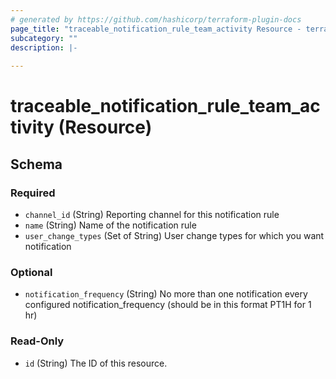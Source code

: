 ```yaml
---
# generated by https://github.com/hashicorp/terraform-plugin-docs
page_title: "traceable_notification_rule_team_activity Resource - terraform-provider-traceable"
subcategory: ""
description: |-
  
---
```


# traceable_notification_rule_team_activity (Resource)





<!-- schema generated by tfplugindocs -->
## Schema

### Required

- `channel_id` (String) Reporting channel for this notification rule
- `name` (String) Name of the notification rule
- `user_change_types` (Set of String) User change types for which you want notification

### Optional

- `notification_frequency` (String) No more than one notification every configured notification_frequency (should be in this format PT1H for 1 hr)

### Read-Only

- `id` (String) The ID of this resource.
